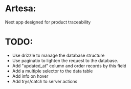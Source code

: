 # Artesa:

Next app designed for product traceability

# TODO:

- Use drizzle to manage the database structure
- Use paginatio to lighten the request to the database.
- Add "updated_at" column and order records by this field
- Add a multiple selector to the data table
- Add info on hover
- Add trys/catch to server actions
